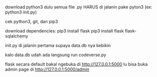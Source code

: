 download python3 dulu
semua file .py HARUS di jalanin pake pyton3 (ex: python3 init.py)

cek python3, git, dan pip3

download dependencies:
pip3 install flask
pip3 install flask flask-sqlalchemy

init.py di jalanin pertama supaya data.db nya kebikin

kalo data.db udah ada langsung run codeverse.py

flask secara default bakal ngebuka di http://127.0.0.1:5000
lu bisa buka admin page di http://127.0.0.1:5000/admin
